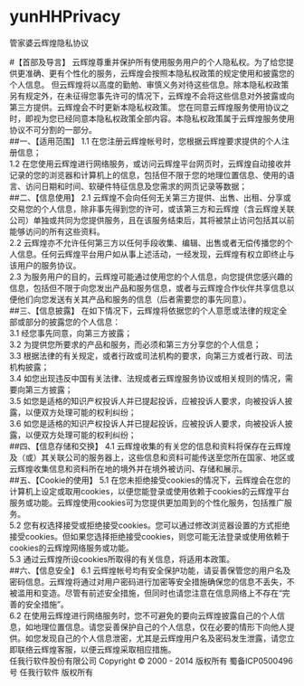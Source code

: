 # yunHHPrivacy
管家婆云辉煌隐私协议

#【首部及导言】
云辉煌尊重并保护所有使用服务用户的个人隐私权。为了给您提供更准确、更有个性化的服务，云辉煌会按照本隐私权政策的规定使用和披露您的个人信息。 但云辉煌将以高度的勤勉、审慎义务对待这些信息。除本隐私权政策另有规定外，在未征得您事先许可的情况下，云辉煌不会将这些信息对外披露或向第三方提供。云辉煌会不时更新本隐私权政策。 您在同意云辉煌服务使用协议之时，即视为您已经同意本隐私权政策全部内容。本隐私权政策属于云辉煌服务使用协议不可分割的一部分。<br>
##一、【适用范围】
1.1 在您注册云辉煌帐号时，您根据云辉煌要求提供的个人注册信息；<br>
1.2 在您使用云辉煌进行网络服务，或访问云辉煌平台网页时，云辉煌自动接收并记录的您的浏览器和计算机上的信息，包括但不限于您的地理位置信息、使用的语言、访问日期和时间、软硬件特征信息及您需求的网页记录等数据；<br>
##二、【信息使用】
2.1 云辉煌不会向任何无关第三方提供、出售、出租、分享或交易您的个人信息，除非事先得到您的许可，或该第三方和云辉煌（含云辉煌关联公司）单独或共同为您提供服务，且在该服务结束后，其将被禁止访问包括其以前能够访问的所有这些资料。<br>
2.2 云辉煌亦不允许任何第三方以任何手段收集、编辑、出售或者无偿传播您的个人信息。任何云辉煌平台用户如从事上述活动，一经发现，云辉煌有权立即终止与该用户的服务协议。<br>
2.3 为服务用户的目的，云辉煌可能通过使用您的个人信息，向您提供您感兴趣的信息，包括但不限于向您发出产品和服务信息，或者与云辉煌合作伙伴共享信息以便他们向您发送有关其产品和服务的信息（后者需要您的事先同意）。<br>
##三、【信息披露】
   在如下情况下，云辉煌将依据您的个人意愿或法律的规定全部或部分的披露您的个人信息：<br>
3.1 经您事先同意，向第三方披露；<br>
3.2 为提供您所要求的产品和服务，而必须和第三方分享您的个人信息；<br>
3.3 根据法律的有关规定，或者行政或司法机构的要求，向第三方或者行政、司法机构披露；<br>
3.4 如您出现违反中国有关法律、法规或者云辉煌服务协议或相关规则的情况，需要向第三方披露；<br>
3.5 如您是适格的知识产权投诉人并已提起投诉，应被投诉人要求，向被投诉人披露，以便双方处理可能的权利纠纷；<br>
3.6 如您是适格的知识产权投诉人并已提起投诉，应被投诉人要求，向被投诉人披露，以便双方处理可能的权利纠纷；<br>
##四、【信息存储和交换】
4.1 云辉煌收集的有关您的信息和资料将保存在云辉煌及（或）其关联公司的服务器上，这些信息和资料可能传送至您所在国家、地区或云辉煌收集信息和资料所在地的境外并在境外被访问、存储和展示。<br>
##五、【Cookie的使用】
5.1 在您未拒绝接受cookies的情况下，云辉煌会在您的计算机上设定或取用cookies，以便您能登录或使用依赖于cookies的云辉煌平台服务或功能。云辉煌使用cookies可为您提供更加周到的个性化服务，包括推广服务。<br>
5.2 您有权选择接受或拒绝接受cookies。您可以通过修改浏览器设置的方式拒绝接受cookies。但如果您选择拒绝接受cookies，则您可能无法登录或使用依赖于cookies的云辉煌网络服务或功能。<br>
5.3 通过云辉煌所设cookies所取得的有关信息，将适用本政策。<br>
##六、【信息安全】
6.1 云辉煌帐号均有安全保护功能，请妥善保管您的用户名及密码信息。云辉煌将通过对用户密码进行加密等安全措施确保您的信息不丢失，不被滥用和变造。尽管有前述安全措施，但同时也请您注意在信息网络上不存在“完善的安全措施”。<br>
6.2 在使用云辉煌进行网络服务时，您不可避免的要向云辉煌披露自己的个人信息，如地理位置信息。请您妥善保护自己的个人信息，仅在必要的情形下向他人提供。如您发现自己的个人信息泄密，尤其是云辉煌用户名及密码发生泄露，请您立即联络云辉煌客服，以便云辉煌采取相应措施。<br>
任我行软件股份有限公司
Copyright © 2000 - 2014 版权所有 蜀备ICP0500496号 
任我行软件 版权所有
